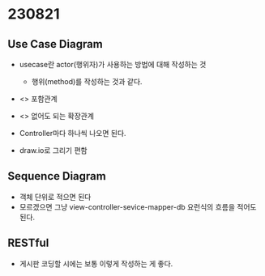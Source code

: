 ﻿# 230821

## Use Case Diagram


- usecase란 actor(행위자)가 사용하는 방법에 대해 작성하는 것
  - 행위(method)를 작성하는 것과 같다.

- <<include>> 포함관계
- <<extend>> 없어도 되는 확장관계
- Controller마다 하나씩 나오면 된다.
- draw.io로 그리기 편함

## Sequence Diagram


- 객체 단위로 적으면 된다
- 모르겠으면 그냥 view-controller-sevice-mapper-db 요런식의 흐름을 적어도 된다.


## RESTful

- 게시판 코딩할 시에는 보통 이렇게 작성하는 게 좋다.


